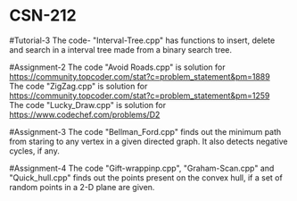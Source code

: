 # CSN-212

#Tutorial-3
The code- "Interval-Tree.cpp" has functions to insert, delete and search in a interval tree made from a binary search tree.

#Assignment-2
The code "Avoid Roads.cpp" is solution for https://community.topcoder.com/stat?c=problem_statement&pm=1889 <br/>
The code "ZigZag.cpp" is solution for https://community.topcoder.com/stat?c=problem_statement&pm=1259<br/>
The code "Lucky_Draw.cpp" is solution for https://www.codechef.com/problems/D2

#Assignment-3
The code "Bellman_Ford.cpp" finds out the minimum path from staring to any vertex in a given directed graph. It also detects negative cycles, if any.

#Assignment-4
The code "Gift-wrappinp.cpp", "Graham-Scan.cpp" and "Quick_hull.cpp" finds out the points present on the convex hull, if a set of random points in a 2-D plane are given.
